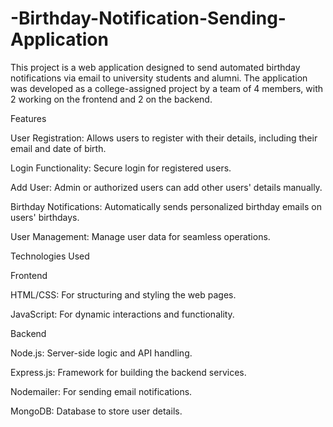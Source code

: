 # -Birthday-Notification-Sending-Application
This project is a web application designed to send automated birthday notifications via email to university students and alumni. The application was developed as a college-assigned project by a team of 4 members, with 2 working on the frontend and 2 on the backend.

Features

User Registration: Allows users to register with their details, including their email and date of birth.

Login Functionality: Secure login for registered users.

Add User: Admin or authorized users can add other users' details manually.

Birthday Notifications: Automatically sends personalized birthday emails on users' birthdays.

User Management: Manage user data for seamless operations.

Technologies Used

Frontend

HTML/CSS: For structuring and styling the web pages.

JavaScript: For dynamic interactions and functionality.

Backend

Node.js: Server-side logic and API handling.

Express.js: Framework for building the backend services.

Nodemailer: For sending email notifications.

MongoDB: Database to store user details.
